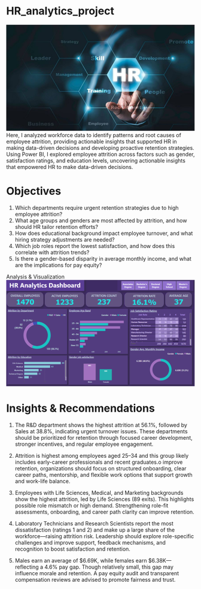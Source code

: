 # HR_analytics_project
![](https://github.com/FunsoJay/HR_analytics_project/blob/main/HR%20Analytics%20picture.png)
Here, I analyzed workforce data to identify patterns and root causes of employee attrition, providing actionable insights that supported HR in making data-driven decisions and developing proactive retention strategies.
Using Power BI, I explored employee attrition across factors such as gender, satisfaction ratings, and education levels, uncovering actionable insights that empowered HR to make data-driven decisions.

# Objectives
1. Which departments require urgent retention strategies due to high employee attrition?
2. What age groups and genders are most affected by attrition, and how should HR tailor retention efforts?
3. How does educational background impact employee turnover, and what hiring strategy adjustments are needed?
4. Which job roles report the lowest satisfaction, and how does this correlate with attrition trends?
5. Is there a gender-based disparity in average monthly income, and what are the implications for pay equity?

Analysis & Visualization
![](https://github.com/FunsoJay/HR_analytics_project/blob/main/HR%20Analytics%20Dashboard.png)

# Insights & Recommendations
1. The R&D department shows the highest attrition at 56.1%, followed by Sales at 38.8%, indicating urgent turnover issues. These departments should be prioritized for retention through focused career development, stronger incentives, and regular employee engagement.
  
2. Attrition is highest among employees aged 25–34 and this group likely includes early-career professionals and recent graduates.o improve retention, organizations should focus on structured onboarding, clear career paths, mentorship, and flexible work options that support growth and work-life balance.

3. Employees with Life Sciences, Medical, and Marketing backgrounds show the highest attrition, led by Life Sciences (89 exits). This highlights possible role mismatch or high demand. Strengthening role-fit assessments, onboarding, and career path clarity can improve retention.

4. Laboratory Technicians and Research Scientists report the most dissatisfaction (ratings 1 and 2) and make up a large share of the workforce—raising attrition risk. Leadership should explore role-specific challenges and improve support, feedback mechanisms, and recognition to boost satisfaction and retention.

5. Males earn an average of $6.69K, while females earn $6.38K—reflecting a 4.6% pay gap. Though relatively small, this gap may influence morale and retention. A pay equity audit and transparent compensation reviews are advised to promote fairness and trust.
